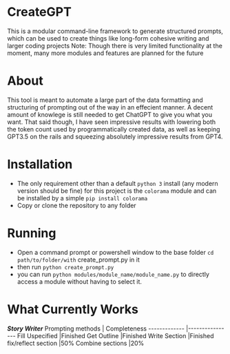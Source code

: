 # CreateGPT
This is a modular command-line framework to generate structured prompts, which can be used to create things like long-form cohesive writing and larger coding projects
Note: Though there is very limited functionality at the moment, many more modules and features are planned for the future

# About
This tool is meant to automate a large part of the data formatting and structuring of prompting out of the way in an effecient manner. A decent amount of knowlege is still needed to get ChatGPT to give you what you want. That said though, I have seen impressive results with lowering both the token count used by programmatically created data, as well as keeping GPT3.5 on the rails and squeezing absolutely impressive results from GPT4.

# Installation
* The only requirement other than a default ```python 3``` install (any modern version should be fine) for this project is the ```colorama``` module and can be installed by a simple ```pip install colorama```
* Copy or clone the repository to any folder

# Running
* Open a command prompt or powershell window to the base folder ```cd path/to/folder/with``` create_prompt.py in it
* then run ```python create_prompt.py```
* you can run ```python modules/module_name/module_name.py``` to directly access a module without having to select it.

# What Currently Works
___Story Writer___
Prompting methods | Completeness
-------------       |----------------
Fill Uspecified          |Finished
Get Outline          |Finished
Write Section          |Finished
fix/reflect section          |50%
Combine sections       |20%
